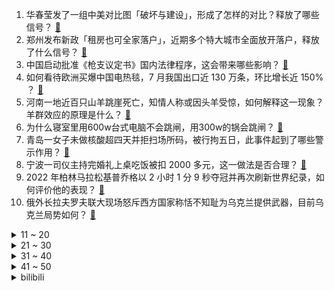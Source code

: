 1. 华春莹发了一组中美对比图「破坏与建设」，形成了怎样的对比？释放了哪些信号？ [:link:](https://www.zhihu.com/question/555509528)
2. 郑州发布新政「租房也可全家落户」，近期多个特大城市全面放开落户，释放了什么信号？ [:link:](https://www.zhihu.com/question/555478915)
3. 中国启动批准《枪支议定书》国内法律程序，这会带来哪些影响？ [:link:](https://www.zhihu.com/question/555487277)
4. 如何看待欧洲买爆中国电热毯，7 月我国出口近 130 万条，环比增长近 150% ？ [:link:](https://www.zhihu.com/question/555487932)
5. 河南一地近百只山羊跳崖死亡，知情人称或因头羊受惊，如何解释这一现象？羊群效应的原理是什么？ [:link:](https://www.zhihu.com/question/555561371)
6. 为什么寝室里用600w台式电脑不会跳闸，用300w的锅会跳闸？ [:link:](https://www.zhihu.com/question/554453806)
7. 青岛一女子未做核酸超四天并拒扫场所码，被行拘五日，此事件起到了哪些警示作用？ [:link:](https://www.zhihu.com/question/554937874)
8. 宁波一司仪主持完婚礼上桌吃饭被扣 2000 多元，这一做法是否合理？ [:link:](https://www.zhihu.com/question/555181367)
9. 2022 年柏林马拉松基普乔格以 2 小时 1 分 9 秒夺冠并再次刷新世界纪录，如何评价他的表现？ [:link:](https://www.zhihu.com/question/555509023)
10. 俄外长拉夫罗夫联大现场怒斥西方国家称恬不知耻为乌克兰提供武器，目前乌克兰局势如何？ [:link:](https://www.zhihu.com/question/555165374)
<details>
<summary>11 ~ 20</summary>

11. 《西游记》里人参果吃了也可以长生不老，可为什么没有妖怪去抢？ [:link:](https://www.zhihu.com/question/478213511)
12. 绿豆汤里无绿豆，厂家回应「属于风味饮料」，如何看待此事件？此行为是否违法广告法？ [:link:](https://www.zhihu.com/question/555514944)
13. 如何评价动画《赛博朋克 边缘行者》主角露西？ [:link:](https://www.zhihu.com/question/553931335)
14. 沙利文称「美国已私下警告俄勿用核武，后果很严重」，这释放了哪些信号？ [:link:](https://www.zhihu.com/question/555568936)
15. 俄罗斯不打乌克兰这一仗，会有什么后果？ [:link:](https://www.zhihu.com/question/555205279)
16. 网友建议禁止销售槟榔，广东省委办公厅回应称已转相关部门阅研，具体情况如何？ [:link:](https://www.zhihu.com/question/555479240)
17. 欧盟为什么要支持乌克兰，导致自己能源危机，经济雪上加霜？ [:link:](https://www.zhihu.com/question/555319006)
18. 父亲为降抚养费，将 5 岁儿子告上法庭，如何看待法院驳回该诉讼请求？ [:link:](https://www.zhihu.com/question/555057865)
19. 博导是院士有什么好处？ [:link:](https://www.zhihu.com/question/554649397)
20. 国家卫健委表示我国将建 120 个省级区域医疗中心，这会带来哪些积极影响？该如何合理分配？ [:link:](https://www.zhihu.com/question/555566595)
</details>
<details>
<summary>21 ~ 30</summary>

21. 北京地铁 10 号线信号故障，部分列车晚点，目前故障已修复，你的出行受到影响了吗？ [:link:](https://www.zhihu.com/question/555560986)
22. 预算 3 万左右，买二手燃油车还是新能源汽车比较好？ [:link:](https://www.zhihu.com/question/546184930)
23. 建设银行拟出资设立 300 亿住房租赁基金，投资房企存量资产改造为租赁住房，对房产和租房市场有何影响？ [:link:](https://www.zhihu.com/question/555260023)
24. 足疗店员工 90 度躬身单膝跪地迎客引热议，「太不尊重员工，有钱也不想去」，如何看待过度服务？ [:link:](https://www.zhihu.com/question/555514243)
25. 听书和读书的区别是什么？ [:link:](https://www.zhihu.com/question/554467463)
26. 软件开发者常用的工具有那些？ [:link:](https://www.zhihu.com/question/266032439)
27. 如何评价《原神》妮露天赋限定水草反应，策划再次教玩家玩游戏？ [:link:](https://www.zhihu.com/question/552196094)
28. 有哪些生活中常见的骗局？ [:link:](https://www.zhihu.com/question/517727592)
29. 拒绝了自己一度非常想去的大学的offer是什么感受？ [:link:](https://www.zhihu.com/question/388124407)
30. 如何自学 PS、PR、AE 这三个软件？推荐的学习顺序是什么？有什么推荐的视频或教材吗？ [:link:](https://www.zhihu.com/question/38197869)
</details>
<details>
<summary>31 ~ 40</summary>

31. 能不能只学vim模式，而不使用vim编辑器？ [:link:](https://www.zhihu.com/question/508830770)
32. 学习成绩真的和智商有关吗？ [:link:](https://www.zhihu.com/question/281730021)
33. 大家玩王者荣耀最讨厌的英雄是那些？ [:link:](https://www.zhihu.com/question/553037583)
34. 由王鹤棣陈钰琪主演的《浮图缘》能复制《苍兰诀》的成功吗？ [:link:](https://www.zhihu.com/question/550243252)
35. 坚持假赛论的观众如何评价 TI10 真视界？ [:link:](https://www.zhihu.com/question/555464203)
36. 如何看待部分简体中文输入法的初始选字程序中，「嗯」的拼音为「en」？ [:link:](https://www.zhihu.com/question/554210152)
37. 《羊了个羊》创始人被母校制展牌宣传，如何评价游戏《羊了个羊》的水平？ [:link:](https://www.zhihu.com/question/555490265)
38. 为啥 North Korea 翻译成「朝鲜」，South Korea 却翻译成「韩国」？有什么典故吗？ [:link:](https://www.zhihu.com/question/56232298)
39. 2022 女排世锦赛中国女排首战 3:0 击败阿根廷迎来开门红，如何评价本场比赛女排的表现？ [:link:](https://www.zhihu.com/question/555533168)
40. 王毅提出对美国对华政策的四大疑问，释放了哪些信号? [:link:](https://www.zhihu.com/question/555222399)
</details>
<details>
<summary>41 ~ 50</summary>

41. 为什么搭载鸿蒙的华为mate50的4G网速比搭载iOS的苹果的5G还要快？ [:link:](https://www.zhihu.com/question/552722887)
42. 央行决定将远期售汇业务的外汇风险准备金率调整为 20%，这主要出于哪些考虑？影响几何？ [:link:](https://www.zhihu.com/question/555582205)
43. 电视剧《底线》中对江歌案改编得如何？该不该把江歌案改编成电视剧播出？ [:link:](https://www.zhihu.com/question/555202865)
44. 主要中左翼政党承认选举失利，意大利有望迎来首位女总理，她的政治理念如何？若当选会带来哪些变化？ [:link:](https://www.zhihu.com/question/555584792)
45. 美国民调显示，多数民主党人不希望拜登参加 2024 年大选，这意味着什么？ [:link:](https://www.zhihu.com/question/555561429)
46. 如何看待各大厂 2023 秋招、校招的招聘人数？ [:link:](https://www.zhihu.com/question/553998127)
47. 如何看待南京信息工程大学信息工程系改名元宇宙工程系？ [:link:](https://www.zhihu.com/question/555284488)
48. 如果被关进冷库，如何自救？ [:link:](https://www.zhihu.com/question/347002645)
49. 为什么大部分民宿，投了不少钱，却不挣钱？ [:link:](https://www.zhihu.com/question/470690240)
50. 如果现代的剑道冠军放在古代，能成为一个杀敌无数的剑圣吗？ [:link:](https://www.zhihu.com/question/555228559)
</details><details>
<summary>bilibili</summary>

1. 2022年「原神生日会」 [:link:](//www.bilibili.com/video/BV1ZP411J7vN)
2. 陷入无限循环的旋律！周五猜歌中文特辑来了！ [:link:](//www.bilibili.com/video/BV1Ae4y1C75q)
3. 【原神生日会】如果突然想起我 [:link:](//www.bilibili.com/video/BV1tG4y1B7xU)
4. 这些不是全国统一的吗？ [:link:](//www.bilibili.com/video/BV19N4y1N7Yj)
5. 这都是些啥啊??? [:link:](//www.bilibili.com/video/BV1X14y1Y7Zq)
6. 卧槽...让你二创！不是让你创死观众啊喂！ [:link:](//www.bilibili.com/video/BV1Me4y1C7SZ)
7. 郭晓婷采访，看得人心惊胆战…… [:link:](//www.bilibili.com/video/BV1Xe4y1k7vD)
8. 【原神生日会】Epoch Winter——寒冰纪元 [:link:](//www.bilibili.com/video/BV1U14y1Y7WV)
9. 作弊大师（2） [:link:](//www.bilibili.com/video/BV1wY4y1K7ZE)
10. 《崩坏3》第一部终章 开幕预告 [:link:](//www.bilibili.com/video/BV1eV4y1K7c7)
<details>
<summary>11 ~ 20</summary>

11. 年轻，太年轻了 [:link:](//www.bilibili.com/video/BV1Gd4y1M7C4)
12. TheShy来了全剪了！！！ [:link:](//www.bilibili.com/video/BV1Kd4y1z7X1)
13. 主线动画《明日方舟：黎明前奏》定档PV [:link:](//www.bilibili.com/video/BV1tG411g7Fo)
14. 【原神生日会】爆燃！特效炸裂！提 瓦 特 世 界 杯！ [:link:](//www.bilibili.com/video/BV1Qe411M7Qr)
15. 2022英雄联盟全球总决赛主题曲——《逐星》 [:link:](//www.bilibili.com/video/BV1A841147Ef)
16. 【warma/怒九】绝对不许关灯！ [:link:](//www.bilibili.com/video/BV1At4y1P7Vt)
17. 动物体型最大能长多大？为什么不能无限增长？【奇怪的知识】 [:link:](//www.bilibili.com/video/BV17T411T79H)
18. 5899婚宴竟有臭蟹烂虾，骚男婚礼出现重大危机！ [:link:](//www.bilibili.com/video/BV1Tt4y1P7kE)
19. 挪威物价真的好贵啊....大排档一碗汤竟然114元 懵了 [:link:](//www.bilibili.com/video/BV1uD4y117E3)
20. 昆 仑 实 摔 ！ [:link:](//www.bilibili.com/video/BV18G411g7Ju)
</details>
<details>
<summary>21 ~ 30</summary>

21. 蝙蝠侠: 想爸妈了！(开挖） [:link:](//www.bilibili.com/video/BV1kd4y1M7S7)
22. 千万别来湛江吃生蚝！1元一只，一口爆浆，我怕你上瘾… [:link:](//www.bilibili.com/video/BV15d4y1z7uU)
23. “没头脑”“不高兴”之父任溶溶逝世 享年100岁 [:link:](//www.bilibili.com/video/BV1qY4y1N7YX)
24. 《疯狂的棒棒鸡腿》，准备好跟着鸡腿一起疯狂。 [:link:](//www.bilibili.com/video/BV1Le411K7Sv)
25. 第109个好汉？高俅上山竟气死林冲？书里并没有！《水浒传》P40 [:link:](//www.bilibili.com/video/BV1qD4y117VC)
26. 以后就是我的未婚妻啦！ [:link:](//www.bilibili.com/video/BV12V4y1T7hZ)
27. 朕 宰 了 你 [:link:](//www.bilibili.com/video/BV1FN4y1K7iQ)
28. 剧圈绝唱！恭喜《东八区的先生们》终于成为电视剧圈的最低分神作！ [:link:](//www.bilibili.com/video/BV16Y4y1N7LP)
29. 【医案寻踪】碱性食物有益健康？I 一个流传20年的资本骗局 [:link:](//www.bilibili.com/video/BV1H84114719)
30. 鸡哥三人组开路（都 多 余 了！） [:link:](//www.bilibili.com/video/BV1Vt4y1P7gP)
</details>
<details>
<summary>31 ~ 40</summary>

31. 把相机扔出地球，是什么体验？！ [:link:](//www.bilibili.com/video/BV1wd4y1M7cM)
32. 家里进脏东西了（躲闪摇） [:link:](//www.bilibili.com/video/BV1Rt4y1A78E)
33. 【原神生日会】丘 鸣 山 车 神 🏍 [:link:](//www.bilibili.com/video/BV1sN4y1K7VK)
34. 当你认识的up主被迫跳了叮叮当当舞... [:link:](//www.bilibili.com/video/BV1Gd4y1M7eJ)
35. （这也能解说？！）弹珠障碍竞速世界杯！中国队能否晋级？！ [:link:](//www.bilibili.com/video/BV14D4y1i7Xm)
36. 笑喷！当我把一群很菜的UP聚在一起玩狼人杀（2）。。 [:link:](//www.bilibili.com/video/BV1bV4y1K7aB)
37. 奶爆新番！十月最值得期待的10部动画！最后一个竟然翻车预定！【泛式】 [:link:](//www.bilibili.com/video/BV1vg41127sD)
38. 为了实拍霹雳一闪，我计划先刷新世界纪录！ [:link:](//www.bilibili.com/video/BV1Rt4y1A7Gb)
39. 今儿和奥尼尔来一场篮球单挑！！ [:link:](//www.bilibili.com/video/BV1dV4y1K7vk)
40. 【鬼谷闲谈】由癌细胞演化成的动物？ [:link:](//www.bilibili.com/video/BV1Ze4y1t7Fe)
</details>
<details>
<summary>41 ~ 50</summary>

41. 探店！鸡你太美炸鸡店，是ikun还是小黑子？ [:link:](//www.bilibili.com/video/BV1de4y1k7bo)
42. “动漫给予了我们从未有过的人生” [:link:](//www.bilibili.com/video/BV1HN4y1K7o4)
43. 当同时两个销冠出现，会是怎么样的情景？销冠2.0时代正式开启！ [:link:](//www.bilibili.com/video/BV1pG4y1s7za)
44. 秘密基地居然挖到了邻居家？跟着佩奇带你们看看秘密基地的新空间！ [:link:](//www.bilibili.com/video/BV1J8411b7WJ)
45. 求求你们别再去假须弥了！是兄弟就来我这个真须弥！ [:link:](//www.bilibili.com/video/BV1Kt4y1P7Zy)
46. 科目三：我的猫要上秋名山 [:link:](//www.bilibili.com/video/BV1ae411K73X)
47. 💗坠入粉色爱河，你选择谁？💗 [:link:](//www.bilibili.com/video/BV17B4y1J7vW)
48. “诸 神 的 黄 昏” [:link:](//www.bilibili.com/video/BV1J8411b7rC)
49. 【凤凰传奇农家乐】自己动手 白吃白喝 [:link:](//www.bilibili.com/video/BV11Y4y1N7ML)
50. 【原神生日会】愿我们不再孤单 [:link:](//www.bilibili.com/video/BV1f8411t7TG)
</details>
<details>
<summary>51 ~ 60</summary>

51. 【原神生日会】开场动画-旅途不完结！ [:link:](//www.bilibili.com/video/BV15e4y1C7cs)
52. 从五个人到「五人组」，我们经历了...... [:link:](//www.bilibili.com/video/BV17T411T7PC)
53. 至尊环球旅行攻略，略略略 [:link:](//www.bilibili.com/video/BV1ZY4y1N7BG)
54. 985校园暴力现场 [:link:](//www.bilibili.com/video/BV1od4y1T7wA)
55. 让一让 我的致郁系男友过生日了！ [:link:](//www.bilibili.com/video/BV1NP411p7gZ)
56. 张翰当编剧？致敬普通人？差不多得了！ [:link:](//www.bilibili.com/video/BV1Se4y1k7Ke)
57. 企业级理解 [:link:](//www.bilibili.com/video/BV1t8411b7GJ)
58. 看到这些落选国徽，才知道我们的国徽有多强！！！ [:link:](//www.bilibili.com/video/BV158411b7E2)
59. 眼中山河万里！何惧几分秋凉！ [:link:](//www.bilibili.com/video/BV1WT411T7wL)
60. 【时代少年团】《光环中的少年——“盛夏”》（下） [:link:](//www.bilibili.com/video/BV17W4y1v7eL)
</details>
<details>
<summary>61 ~ 70</summary>

61. 我把《东八区》40集全看完了，全方位总结吐槽这部史上最雷电视剧！ [:link:](//www.bilibili.com/video/BV1w8411b7Ya)
62. 【非官方英雄联盟S12宣传片】| 上B站 看S12！ [:link:](//www.bilibili.com/video/BV1P24y1o7Tu)
63. “长大后才发现，这么有趣的动漫越来越少了......” [:link:](//www.bilibili.com/video/BV1YT411T7Yy)
64. 让你一次爽个够！终极吐槽《东八区的先生们》 [:link:](//www.bilibili.com/video/BV17W4y1v7Ji)
65. 只有中国能造的奢侈品，做一张要两年，比黄金还贵！ [:link:](//www.bilibili.com/video/BV1we4y1C7DD)
66. 一招搞定拍照万能公式 [:link:](//www.bilibili.com/video/BV1ad4y1B7G3)
67. 无敌！6轮消防车开上街是什么体验？ [:link:](//www.bilibili.com/video/BV1G24y1o7WV)
68. 1.2亿农村老人在等待 [:link:](//www.bilibili.com/video/BV1kY4y1N78D)
69. 当朋友们得知我后天办婚礼后 [:link:](//www.bilibili.com/video/BV1Md4y1M7Yf)
70. 假如世界只剩你一个人，你会怎么样？ [:link:](//www.bilibili.com/video/BV1DV4y1K74v)
</details>
<details>
<summary>71 ~ 80</summary>

71. 《 随 鸡 挑 战 》 [:link:](//www.bilibili.com/video/BV1B14y1h7eG)
72. 二次元顶流也塌房了！！！ [:link:](//www.bilibili.com/video/BV1hW4y1v7zR)
73. 烦死了，到底该先睡还是先吃呀！！？ [:link:](//www.bilibili.com/video/BV1fW4y1v7RH)
74. 那就算是，见义勇为了吧 [:link:](//www.bilibili.com/video/BV1H14y1h7Jj)
75. 原神动画短片-永恒回忆之梦【2022原神生日会】 [:link:](//www.bilibili.com/video/BV1dg41127dW)
76. 南方妹子第一次逛东北市场太激动，门牙给豁碎了…… [:link:](//www.bilibili.com/video/BV1Gt4y1P74y)
77. 🐓离谱！华语乐坛摸鸡头！⚡️ [:link:](//www.bilibili.com/video/BV1LG4y1s785)
78. 微胖大胸第一次挑战夸张版古风造型，结果居然… [:link:](//www.bilibili.com/video/BV1fV4y1K74e)
79. “歼-20战机”还能驶入军训汇演操场？网友：堪比奥运会开幕式！ [:link:](//www.bilibili.com/video/BV1Ne411M72c)
80. 这才是硬核开放世界修仙游戏该有的玩法！ [:link:](//www.bilibili.com/video/BV158411b7ki)
</details>
<details>
<summary>81 ~ 90</summary>

81. 黄油手孔老师终于抓到猫了 [:link:](//www.bilibili.com/video/BV1FG411g7pM)
82. 背景可以是假的，但是蜂蜜不能妥协！ [:link:](//www.bilibili.com/video/BV11e411M7bM)
83. 广东中山. 厨子探店¥426 [:link:](//www.bilibili.com/video/BV1xt4y1P72H)
84. 这次要不再当一回...汪汪队? [:link:](//www.bilibili.com/video/BV1TN4y1K72x)
85. 新赛季必改的8项设置：官方黑科技，一键托管上王者！ [:link:](//www.bilibili.com/video/BV1WG411g7vy)
86. 想夹多少就夹多少！！！ [:link:](//www.bilibili.com/video/BV1tW4y1v7Nc)
87. 中国顶尖工程师修复旧手机，只为母亲再看一眼，512地震中离开的女儿 [:link:](//www.bilibili.com/video/BV1H24y1o7hT)
88. 多莉：蒙德人的钱真好赚啊~！ [:link:](//www.bilibili.com/video/BV1U14y1Y7Jm)
89. 我来回应一下吧 [:link:](//www.bilibili.com/video/BV1NT411T7pn)
90. 爱发脾气暴躁的你，心里那股怒火压不住的你，心里受委屈，郁闷的你，一起来做做就能给你一个好心情。 [:link:](//www.bilibili.com/video/BV1kB4y1E7BF)
</details>
<details>
<summary>91 ~ 100</summary>

91. 达成进度：永恒的伙伴。 [:link:](//www.bilibili.com/video/BV14d4y1g772)
92. 优雅，太优雅了！ [:link:](//www.bilibili.com/video/BV1m14y1Y7kM)
93. 《未定事件簿》「情迷贝克伦」活动PV：雨雾倾城，命运交响 [:link:](//www.bilibili.com/video/BV18T411T7Sj)
94. “我不要在失败孤独中死去” [:link:](//www.bilibili.com/video/BV1YV4y1K7pT)
95. 整整一大只烤羊腿在家做好吃吗？一个小时两个人就全干掉 [:link:](//www.bilibili.com/video/BV1HY4y1N78K)
96. 新概念探店，这家火锅店居然...【第二期】 [:link:](//www.bilibili.com/video/BV1E841147TF)
97. 宁被寒风吹上路，坚决不穿红秋裤 [:link:](//www.bilibili.com/video/BV1SY4y1N7cr)
98. 定格动画翻拍《大话西游》 [:link:](//www.bilibili.com/video/BV1pG411g7ZL)
99. 自己捡的小猫自己教！ [:link:](//www.bilibili.com/video/BV1Pe4y1b7Qg)
100. 我的世界：速通大神都知道的地图种子？超低概率生成13颗钻石扎堆 [:link:](//www.bilibili.com/video/BV1Pt4y1P76q)
</details></details>